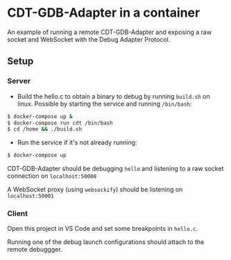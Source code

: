 # CDT-GDB-Adapter in a container

An example of running a remote CDT-GDB-Adapter and exposing a raw socket and WebSocket with the Debug Adapter Protocol.

## Setup

### Server

- Build the hello.c to obtain a binary to debug by running `build.sh` on linux. Possible by starting the service and running `/bin/bash`:

```bash
$ docker-compose up &
$ docker-compose run cdt /bin/bash
$ cd /home && ./build.sh
```

- Run the service if it's not already running:

```bash
$ docker-compose up
```

CDT-GDB-Adapter should be debugging `hello` and listening to a raw socket connection on `localhost:50000`

A WebSocket proxy (using `websockify`) should be listening on `localhost:50001`

### Client

Open this project in VS Code and set some breakpoints in `hello.c`.

Running one of the debug launch configurations should attach to the remote debuggger.
